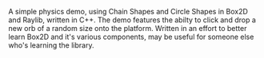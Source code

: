 A simple physics demo, using Chain Shapes and Circle Shapes in Box2D and Raylib, written in C++. The demo features the abilty to click and drop a new orb of a random size onto the platform.
Written in an effort to better learn Box2D and it's various components, may be useful for someone else who's learning the library.
